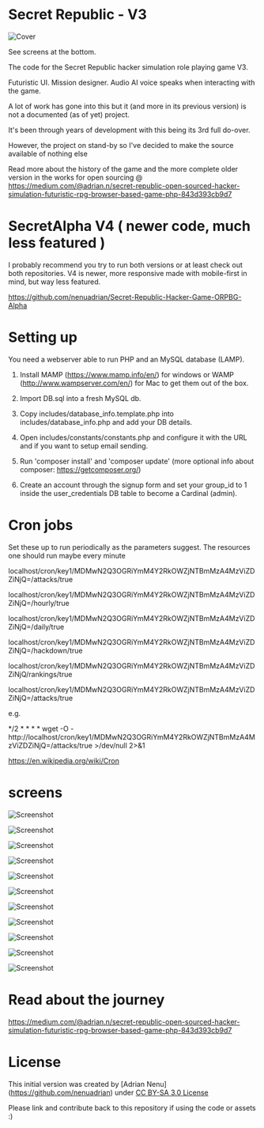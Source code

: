 # Secret Republic - V3

<p align="center">

![Cover](screens/cover.jpg)

</p>

See screens at the bottom.

The code for the Secret Republic hacker simulation role playing game V3.

Futuristic UI. Mission designer. Audio AI voice speaks when interacting with the game.

A lot of work has gone into this but it (and more in its previous version) is not a documented (as of yet) project.

It's been through years of development with this being its 3rd full do-over.

However, the project on stand-by so I've decided to make the source available of nothing else

Read more about the history of the game and the more complete older version in the works for open sourcing @ https://medium.com/@adrian.n/secret-republic-open-sourced-hacker-simulation-futuristic-rpg-browser-based-game-php-843d393cb9d7

# SecretAlpha V4 ( newer code, much less featured )

I probably recommend you try to run both versions or at least check out both repositories. V4 is newer, more responsive made with mobile-first in mind, but way less featured.

https://github.com/nenuadrian/Secret-Republic-Hacker-Game-ORPBG-Alpha

# Setting up

You need a webserver able to run PHP and an MySQL database (LAMP). 

1. Install MAMP (https://www.mamp.info/en/) for windows or WAMP (http://www.wampserver.com/en/) for Mac to get them out of the box.

2. Import DB.sql into a fresh MySQL db.

3. Copy includes/database_info.template.php into includes/database_info.php and add your DB details.

4. Open includes/constants/constants.php and configure it with the URL and if you want to setup email sending.

5. Run 'composer install' and 'composer update' (more optional info about composer: https://getcomposer.org/)

6. Create an account through the signup form and set your group_id to 1 inside the user_credentials DB table to become a Cardinal (admin).

# Cron jobs

Set these up to run periodically as the parameters suggest. The resources one should run maybe every minute

localhost/cron/key1/MDMwN2Q3OGRiYmM4Y2RkOWZjNTBmMzA4MzViZDZiNjQ=/attacks/true

localhost/cron/key1/MDMwN2Q3OGRiYmM4Y2RkOWZjNTBmMzA4MzViZDZiNjQ=/hourly/true

localhost/cron/key1/MDMwN2Q3OGRiYmM4Y2RkOWZjNTBmMzA4MzViZDZiNjQ=/daily/true

localhost/cron/key1/MDMwN2Q3OGRiYmM4Y2RkOWZjNTBmMzA4MzViZDZiNjQ=/hackdown/true

localhost/cron/key1/MDMwN2Q3OGRiYmM4Y2RkOWZjNTBmMzA4MzViZDZiNjQ/rankings/true

localhost/cron/key1/MDMwN2Q3OGRiYmM4Y2RkOWZjNTBmMzA4MzViZDZiNjQ=/attacks/true

e.g.

*/2 * * * * wget -O - http://localhost/cron/key1/MDMwN2Q3OGRiYmM4Y2RkOWZjNTBmMzA4MzViZDZiNjQ=/attacks/true >/dev/null 2>&1

https://en.wikipedia.org/wiki/Cron

# screens

<p align="center">
  
![Screenshot](screens/1.jpg)

![Screenshot](screens/2.jpg)

![Screenshot](screens/3.jpg)

![Screenshot](screens/4.jpg)

![Screenshot](screens/5.jpg)

![Screenshot](screens/6.jpg)

![Screenshot](screens/7.jpg)

![Screenshot](screens/8.jpg)

![Screenshot](screens/9.jpg)

![Screenshot](screens/10.jpg)

![Screenshot](screens/11.jpg)

</p>

# Read about the journey

https://medium.com/@adrian.n/secret-republic-open-sourced-hacker-simulation-futuristic-rpg-browser-based-game-php-843d393cb9d7

# License

This initial version was created by [Adrian Nenu] (https://github.com/nenuadrian) under [CC BY-SA 3.0 License](https://creativecommons.org/licenses/by-sa/3.0/)

Please link and contribute back to this repository if using the code or assets :)

